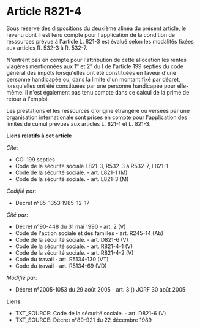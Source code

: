 # Article R821-4

Sous réserve des dispositions du deuxième alinéa du présent article, le revenu dont il est tenu compte pour l'application de
la condition de ressources prévue à l'article L. 821-3 est évalué selon les modalités fixées aux articles R. 532-3 à R.
532-7.

N'entrent pas en compte pour l'attribution de cette allocation les rentes viagères mentionnées aux 1° et 2° du I de l'article
199 septies du code général des impôts lorsqu'elles ont été constituées en faveur d'une personne handicapée ou, dans la
limite d'un montant fixé par décret, lorsqu'elles ont été constituées par une personne handicapée pour elle-même. Il n'est
également pas tenu compte dans ce calcul de la prime de retour à l'emploi.

Les prestations et les ressources d'origine étrangère ou versées par une organisation internationale sont prises en compte
pour l'application des limites de cumul prévues aux articles L. 821-1 et L. 821-3.

**Liens relatifs à cet article**

_Cite_:

  - CGI 199 septies
  - Code de la sécurité sociale L821-3, R532-3 à R532-7, L821-1
  - Code de la sécurité sociale. - art. L821-1 (M)
  - Code de la sécurité sociale. - art. L821-3 (M)

_Codifié par_:

  - Décret n°85-1353 1985-12-17

_Cité par_:

  - Décret n°90-448 du 31 mai 1990 - art. 2 (V)
  - Code de l'action sociale et des familles - art. R245-14 (Ab)
  - Code de la sécurité sociale. - art. D821-6 (V)
  - Code de la sécurité sociale. - art. R821-4-1 (V)
  - Code de la sécurité sociale. - art. R821-4-2 (V)
  - Code du travail - art. R5134-130 (VT)
  - Code du travail - art. R5134-69 (VD)

_Modifié par_:

  - Décret n°2005-1053 du 29 août 2005 - art. 3 () JORF 30 août 2005

**Liens**:

  - TXT_SOURCE: Code de la sécurité sociale. - art. D821-6 (V)
  - TXT_SOURCE: Décret n°89-921 du 22 décembre 1989
